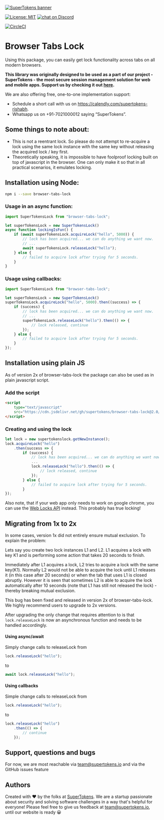 [![SuperTokens banner](https://raw.githubusercontent.com/supertokens/supertokens-logo/master/images/Artboard%20%E2%80%93%2027%402x.png)](https://supertokens.io)

[![License: MIT](https://img.shields.io/badge/License-MIT-brightgreen.svg)](https://github.com/supertokens/auth-node-mysql-ref-jwt/blob/master/LICENSE)
<a href="https://supertokens.io/discord">
        <img src="https://img.shields.io/discord/603466164219281420.svg?logo=discord"
            alt="chat on Discord"></a>
	    
[![CircleCI](https://circleci.com/gh/supertokens/browser-tabs-lock.svg?style=svg)](https://circleci.com/gh/supertokens/browser-tabs-lock)

# Browser Tabs Lock

Using this package, you can easily get lock functionality across tabs on all modern browsers.

**This library was originally designed to be used as a part of our project - SuperTokens - the most secure session management solution for web and mobile apps. Support us by checking it out [here](https://supertokens.io).**

We are also offering free, one-to-one implementation support:
- Schedule a short call with us on https://calendly.com/supertokens-rishabh.
- Whatsapp us on +91-7021000012 saying “SuperTokens”.


## Some things to note about:
- This is not a reentrant lock. So please do not attempt to re-acquire a lock using the same lock instance with the same key without releasing the acquired lock / key first. 
- Theoretically speaking, it is impossible to have foolproof locking built on top of javascript in the browser. One can only make it so that in all practical scenarios, it emulates locking.

## Installation using Node:
```bash
npm i --save browser-tabs-lock
```

### Usage in an async function:
```js
import SuperTokensLock from "browser-tabs-lock";

let superTokensLock = new SuperTokensLock()
async function lockingIsFun() {
	if (await superTokensLock.acquireLock("hello", 5000)) {
		// lock has been acquired... we can do anything we want now.
		// ...
		await superTokensLock.releaseLock("hello");
	} else {
		// failed to acquire lock after trying for 5 seconds. 
	}
}
```

### Usage using callbacks:

```js
import SuperTokensLock from "browser-tabs-lock";

let superTokensLock = new SuperTokensLock()
superTokensLock.acquireLock("hello", 5000).then((success) => {
	if (success) {
		// lock has been acquired... we can do anything we want now.
		// ...
		superTokensLock.releaseLock("hello").then(() => {
			// lock released, continue
		});
	} else {
		// failed to acquire lock after trying for 5 seconds. 
	}
});
```

## Installation using plain JS

As of version 2x of browser-tabs-lock the package can also be used as in plain javascript script.

### Add the script

```html
<script
	type="text/javascript"
	src="https://cdn.jsdelivr.net/gh/supertokens/browser-tabs-lock@2.0/bundle-2.0.0.js">
</script>
```

### Creating and using the lock

```js
let lock = new supertokenslock.getNewInstance();
lock.acquireLock("hello")
	.then(success => {
		if (success) {
			// lock has been acquired... we can do anything we want now.
			...
			lock.releaseLock("hello").then(() => {
				// lock released, continue
			});
		} else {
			// failed to acquire lock after trying for 5 seconds. 
		}
});
```


Also note, that if your web app only needs to work on google chrome, you can use the [Web Locks API](https://developer.mozilla.org/en-US/docs/Web/API/Lock) instead. This probably has true locking!

## Migrating from 1x to 2x

In some cases, version 1x did not entirely ensure mutual exclusion. To explain the problem:

Lets say you create two lock instances L1 and L2. L1 acquires a lock with key K1 and is performing some action that takes 20 seconds to finish.

Immediately after L1 acquires a lock, L2 tries to acquire a lock with the same key(K1). Normally L2 would not be able to acquire the lock until L1 releases it (in this case after 20 seconds) or when the tab that uses L1 is closed abruptly. However it is seen that sometimes L2 is able to acquire the lock automatically after 10 seconds (note that L1 has still not released the lock) - thereby breaking mutual exclusion.

This bug has been fixed and released in version 2x of browser-tabs-lock. We highly recommend users to upgrade to 2x versions.

After upgrading the only change that requires attention to is that ```lock.releaseLock``` is now an asynchronous function and needs to be handled accordingly.

#### Using async/await

Simply change calls to releaseLock from

```js
lock.releaseLock("hello");
```

to

```js
await lock.releaseLock("hello");
```

#### Using callbacks

Simple change calls to releaseLock from

```js
lock.releaseLock("hello");
```

to

```js
lock.releaseLock("hello")
	.then(() => {
		// continue
	});
```

## Support, questions and bugs
For now, we are most reachable via team@supertokens.io and via the GitHub issues feature

## Authors
Created with :heart: by the folks at [SuperTokens](https://supertokens.io). We are a startup passionate about security and solving software challenges in a way that's helpful for everyone! Please feel free to give us feedback at team@supertokens.io, until our website is ready :grinning:

